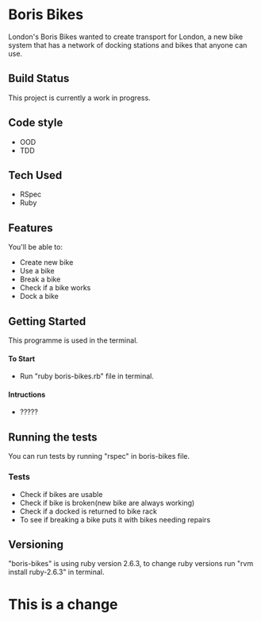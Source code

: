 # Boris Bikes
London's Boris Bikes wanted to create transport for London, a new bike system that has a network of docking stations and bikes that anyone can use.

## Build Status

This project is currently a work in progress.

## Code style

- OOD
- TDD

## Tech Used

- RSpec
- Ruby

## Features

You'll be able to:

- Create new bike
- Use a bike
- Break a bike
- Check if a bike works
- Dock a bike

## Getting Started

This programme is used in the terminal.

#### To Start

- Run "ruby  boris-bikes.rb" file in terminal.

#### Intructions

- ?????

## Running the tests

You can run tests by running "rspec" in boris-bikes file.

### Tests 

- Check if bikes are usable
- Check if bike is broken(new bike are always working)
- Check if a docked is returned to bike rack
- To see if breaking a bike puts it with bikes needing repairs


## Versioning

"boris-bikes" is using ruby version 2.6.3, to change ruby versions run "rvm install ruby-2.6.3" in terminal.

# This is a change
